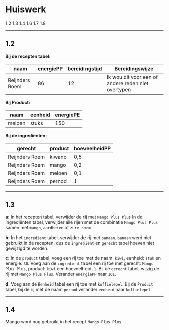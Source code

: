 # Huiswerk

1.2
1.3
1.4
1.6
1.7
1.8

---

## 1.2

**Bij de recepten tabel:**

| naam           | energiePP | bereidingstijd | Bereidingswijze                                    |
| -------------- | --------- | -------------- | -------------------------------------------------- |
| Reijnders Roem | 86        | 12             | Ik wou dit voor een of andere reden niet overtypen |

**Bij Product:**

| naam   | eenheid | energiePE |
| ------ | ------- | --------- |
| meloen | stuks   | 150       |

**Bij de ingrediënten:**

| gerecht        | product | hoeveelheidPP |
| -------------- | ------- | ------------- |
| Reijnders Roem | kiwano  | 0,5           |
| Reijnders Roem | mango   | 0,2           |
| Reijnders Roem | meloen  | 0,1           |
| Reijnders Roem | pernod  | 1             |

---

## 1.3

**a:**
In het recepten tabel, verwijder de rij met `Mango Plus Plus`
In de ingrediënten tabel, verwijder alle rijen met de combinatie `Mango Plus Plus` samen met `mango`, `aardbeien` of `zure room`

**b:**
In het `ingredient` tabel, verwijder de rij met `banaan`.
`banaan` werd niet gebruikt in de recepten, dus de `ingredient` en `gerecht` tabel hoeven niet gewijzigd te worden.

**c:**
In de `product` tabel, voeg een rij toe met de naam: `kiwi`, eenheid: `stuk` en energie: `30`.
Voeg aan de `ingredient` tabel een rij toe met gerecht: `Mango Plus Plus`, product: `kiwi` een hoeveelheid: `1`.
Bij de `gerecht` tabel, wijzig de rij met `Mango Plus Plus`. Verander `energiePP` naar `161`.

**d:**
Voeg aan de `Eenheid` tabel een rij toe met `koffielepel`.
Bij de `Product` tabel, bij de rij met de naam `pernod` verander `eenheid` naar `koffielepel`.

---

## 1.4

Mango word nog gebruikt in het recept `Mango Plus Plus`.
